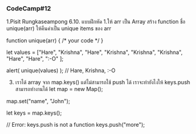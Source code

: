 ### CodeCamp#12
1.Pisit Rungkaseampong
6.10.  แบบฝึกหัด
1.ให้ arr เป็น Array
สร้าง function ชื่อ unique(arr) ให้คืนค่าเป็น unique items ของ arr 

function unique(arr) {
  /* your code */
}

let values = ["Hare", "Krishna", "Hare", "Krishna", "Krishna", "Krishna", "Hare", "Hare", ":-O" ];

alert( unique(values) ); // Hare, Krishna, :-O



3.	เราได้ array จาก map.keys() แต่ไม่สามารถใช้ push ได้
	เราจะทำยังไงให้ keys.push สามารถทำงานได้
let map = new Map();

map.set("name", "John");

let keys = map.keys();

// Error: keys.push is not a function
keys.push("more");
